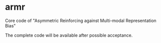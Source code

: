 # armr
Core code of "Asymmetric Reinforcing against Multi-modal Representation Bias"

The complete code will be available after possible acceptance.
